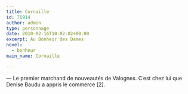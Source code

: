 ```yaml
---
title: Cornaille
id: 76914
author: admin
type: personnage
date: 2010-02-16T10:02:02+00:00
excerpt: Au Bonheur des Dames
novel:
  - bonheur
main_name: Cornaille

---
```

— Le premier marchand de nouveautés de Valognes. C&rsquo;est chez lui que Denise Baudu a appris le commerce [2]. 